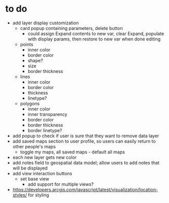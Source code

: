 # to do
- add layer display customization
    - card popup containing parameters, delete button
        - could assign Expand contents to new var, clear Expand, populate with display params, then restore to new var when done editing
    - points
        - inner color
        - border color
        - shape?
        - size
        - border thickness
    - lines
        - inner color
        - border color
        - thickness
        - linetype?
    - polygons
        - inner color
        - inner transparency
        - border color
        - border thickness
        - border linetype?
- add popup to check if user is sure that they want to remove data layer
- add saved maps section to user profile, so users can easily return to other people's maps
    - toggle my maps, all saved maps - default all maps
- each new layer gets new color
- add notes field to geospatial data model; allow users to add notes that will be displayed
- add view interaction buttons
    - set base view
        - add support for multiple views?
- https://developers.arcgis.com/javascript/latest/visualization/location-styles/ for styling